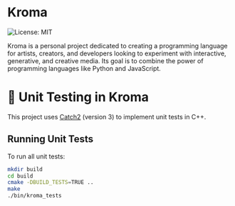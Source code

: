 # Kroma

![License: MIT](https://img.shields.io/badge/License-MIT-yellow.svg)

Kroma is a personal project dedicated to creating a programming language for artists, creators, and developers looking to experiment with interactive, generative, and creative media. Its goal is to combine the power of programming languages ​​like Python and JavaScript.

# 🧪 Unit Testing in Kroma

This project uses [Catch2](https://github.com/catchorg/Catch2) (version 3) to implement unit tests in C++.

## Running Unit Tests

To run all unit tests:

```bash
mkdir build
cd build
cmake -DBUILD_TESTS=TRUE ..
make
./bin/kroma_tests
```
